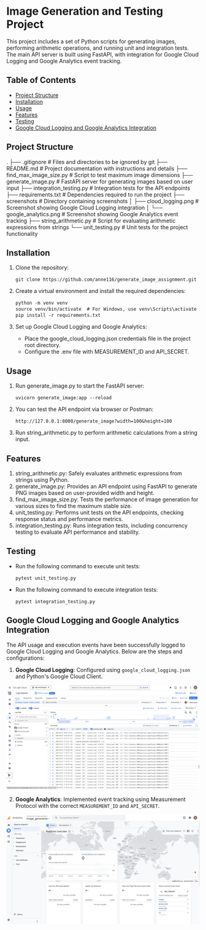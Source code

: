 # Image Generation and Testing Project

This project includes a set of Python scripts for generating images, performing arithmetic operations, and running unit and integration tests. The main API server is built using FastAPI, with integration for Google Cloud Logging and Google Analytics event tracking.

## Table of Contents

- [Project Structure](#project-structure)
- [Installation](#installation)
- [Usage](#usage)
- [Features](#features)
- [Testing](#testing)
- [Google Cloud Logging and Google Analytics Integration](#google-cloud-logging-and-google-analytics-integration)

## Project Structure

.
├── .gitignore                  # Files and directories to be ignored by git
├── README.md                   # Project documentation with instructions and details
├── find_max_image_size.py      # Script to test maximum image dimensions
├── generate_image.py           # FastAPI server for generating images based on user input
├── integration_testing.py      # Integration tests for the API endpoints
├── requirements.txt            # Dependencies required to run the project
├── screenshots                 # Directory containing screenshots
│   ├── cloud_logging.png       # Screenshot showing Google Cloud Logging integration
│   └── google_analytics.png    # Screenshot showing Google Analytics event tracking
├── string_arithmetic.py        # Script for evaluating arithmetic expressions from strings
└── unit_testing.py             # Unit tests for the project functionality


## Installation

1. Clone the repository:
   ```
   git clone https://github.com/anne116/generate_image_assignment.git
   ```
2. Create a virtual environment and install the required dependencies:
    ```
    python -m venv venv
    source venv/bin/activate  # For Windows, use venv\Scripts\activate
    pip install -r requirements.txt
    ```
3. Set up Google Cloud Logging and Google Analytics:

    - Place the google_cloud_logging.json credentials file in the project root directory.
    - Configure the .env file with MEASUREMENT_ID and API_SECRET.

## Usage

1. Run generate_image.py to start the FastAPI server:
    ```
    uvicorn generate_image:app --reload
    ```
2. You can test the API endpoint via browser or Postman:
    ```
    http://127.0.0.1:8000/generate_image?width=100&height=100
    ```
3. Run string_arithmetic.py to perform arithmetic calculations from a string input.

## Features

1. string_arithmetic.py: Safely evaluates arithmetic expressions from strings using Python.
2. generate_image.py: Provides an API endpoint using FastAPI to generate PNG images based on user-provided width and height.
3. find_max_image_size.py: Tests the performance of image generation for various sizes to find the maximum stable size.
4. unit_testing.py: Performs unit tests on the API endpoints, checking response status and performance metrics.
5. integration_testing.py: Runs integration tests, including concurrency testing to evaluate API performance and stability.

## Testing

- Run the following command to execute unit tests:
    ```
    pytest unit_testing.py
    ```
- Run the following command to execute integration tests:
    ```
    pytest integration_testing.py
    ```

## Google Cloud Logging and Google Analytics Integration

The API usage and execution events have been successfully logged to Google Cloud Logging and Google Analytics. Below are the steps and configurations:

1. **Google Cloud Logging**: Configured using `google_cloud_logging.json` and Python's Google Cloud Client.

![Google Cloud Logging Screenshot](screenshots/cloud_logging.png)

2. **Google Analytics**: Implemented event tracking using Measurement Protocol with the correct `MEASUREMENT_ID` and `API_SECRET`.

![Google Analytics Screenshot](screenshots/google_analytics.png)
